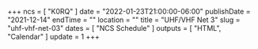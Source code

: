 +++
ncs = [ "K0RQ" ]
date = "2022-01-23T21:00:00-06:00"
publishDate = "2021-12-14"
endTime = ""
location = ""
title = "UHF/VHF Net 3"
slug = "uhf-vhf-net-03"
dates = [ "NCS Schedule" ]
outputs = [ "HTML", "Calendar" ]
update = 1
+++
